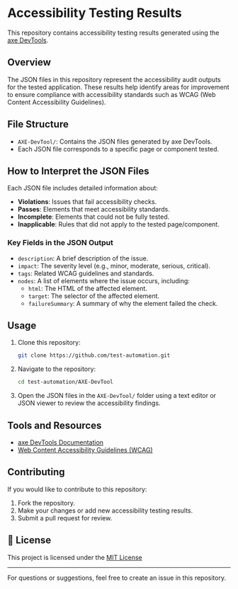 # Accessibility Testing Results

This repository contains accessibility testing results generated using the [axe DevTools](https://www.deque.com/axe/devtools/).

## Overview

The JSON files in this repository represent the accessibility audit outputs for the tested application. These results help identify areas for improvement to ensure compliance with accessibility standards such as WCAG (Web Content Accessibility Guidelines).

## File Structure

- `AXE-DevTool/`: Contains the JSON files generated by axe DevTools.
- Each JSON file corresponds to a specific page or component tested.

## How to Interpret the JSON Files

Each JSON file includes detailed information about:

- **Violations**: Issues that fail accessibility checks.
- **Passes**: Elements that meet accessibility standards.
- **Incomplete**: Elements that could not be fully tested.
- **Inapplicable**: Rules that did not apply to the tested page/component.

### Key Fields in the JSON Output

- `description`: A brief description of the issue.
- `impact`: The severity level (e.g., minor, moderate, serious, critical).
- `tags`: Related WCAG guidelines and standards.
- `nodes`: A list of elements where the issue occurs, including:
  - `html`: The HTML of the affected element.
  - `target`: The selector of the affected element.
  - `failureSummary`: A summary of why the element failed the check.

## Usage

1. Clone this repository:

   ```bash
   git clone https://github.com/test-automation.git
   ```

2. Navigate to the repository:

   ```bash
   cd test-automation/AXE-DevTool
   ```

3. Open the JSON files in the `AXE-DevTool/` folder using a text editor or JSON viewer to review the accessibility findings.

## Tools and Resources

- [axe DevTools Documentation](https://www.deque.com/axe/devtools/documentation/)
- [Web Content Accessibility Guidelines (WCAG)](https://www.w3.org/WAI/standards-guidelines/wcag/)

## Contributing

If you would like to contribute to this repository:

1. Fork the repository.
2. Make your changes or add new accessibility testing results.
3. Submit a pull request for review.

## 📜 License
This project is licensed under the [MIT License](LICENSE)

---

For questions or suggestions, feel free to create an issue in this repository.

